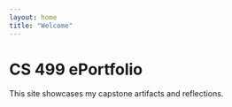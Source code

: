 ```yaml
---
layout: home
title: "Welcome"
---
```


# CS 499 ePortfolio
This site showcases my capstone artifacts and reflections.

